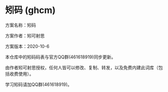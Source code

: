 # 矧码 (ghcm)
方案名称：矧码

方案作者：矧可射思  

方案版本：2020-10-6  

本仓库中的矧码码表与官方QQ群(461618919)同步更新。

由作者矧可射思授权，任何人皆可以修改、复制、转发，以及免费内建此词库（包括收费使用）。

学习矧码请加QQ群(461618919)。
